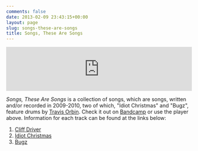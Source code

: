 ```yaml
---
comments: false
date: 2013-02-09 23:43:15+00:00
layout: page
slug: songs-these-are-songs
title: Songs, These Are Songs
---
```


<iframe style="border: 0; width: 100%; height: 120px;" src="http://bandcamp.com/EmbeddedPlayer/album=1876446436/size=large/bgcol=ffffff/linkcol=0687f5/tracklist=false/artwork=small/transparent=true/" seamless><a href="http://petepeterson.bandcamp.com/album/songs-these-are-songs">Songs, These Are Songs by Pete Peterson</a></iframe>

_Songs, These Are Songs_ is a collection of songs, which are songs, written
and/or recorded in 2009-2010, two of which, "Idiot Christmas" and "Bugz",
feature drums by [Travis Orbin](http://travisorbin.com). Check it out on
[Bandcamp](http://petepeterson.bandcamp.com/album/songs-these-are-songs) or use
the player above. Information for each track can be found at the links below:

1. [Cliff Driver](cliff-driver)
2. [Idiot Christmas](idiot-christmas)
3. [Bugz](bugz)
